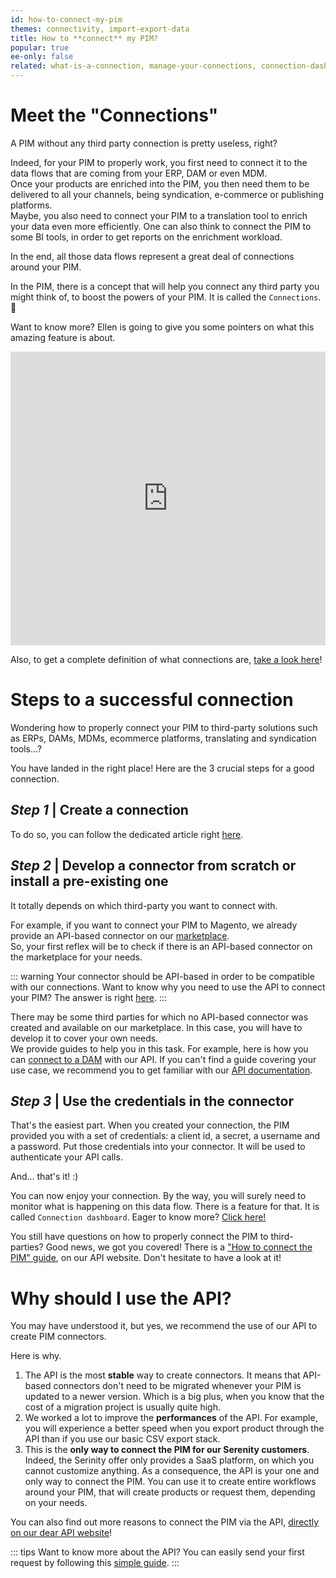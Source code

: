 ```yaml
---
id: how-to-connect-my-pim
themes: connectivity, import-export-data
title: How to **connect** my PIM?
popular: true
ee-only: false
related: what-is-a-connection, manage-your-connections, connection-dashboard, what-is-the-event-subscription
---
```


# Meet the "Connections"

A PIM without any third party connection is pretty useless, right?

Indeed, for your PIM to properly work, you first need to connect it to the data flows that are coming from your ERP, DAM or even MDM.  
Once your products are enriched into the PIM, you then need them to be delivered to all your channels, being syndication, e-commerce or publishing platforms.  
Maybe, you also need to connect your PIM to a translation tool to enrich your data even more efficiently. One can also think to connect the PIM to some BI tools, in order to get reports on the enrichment workload.

In the end, all those data flows represent a great deal of connections around your PIM.

In the PIM, there is a concept that will help you connect any third party you might think of, to boost the powers of your PIM. It is called the `Connections`. :tada:

Want to know more? Ellen is going to give you some pointers on what this amazing feature is about.

<iframe width="100%" height="470" style="margin-right: 0; margin-left: 0;" src="https://www.youtube.com/embed/ado5f4HkTTc" frameborder="0" allow="accelerometer; autoplay; encrypted-media; gyroscope; picture-in-picture" allowfullscreen></iframe>

Also, to get a complete definition of what connections are, [take a look here](what-is-a-connection.html)!

# Steps to a successful connection

Wondering how to properly connect your PIM to third-party solutions such as ERPs, DAMs, MDMs, ecommerce platforms, translating and syndication tools...?  

You have landed in the right place! Here are the 3 crucial steps for a good connection.

## _Step 1_ | Create a connection
To do so, you can follow the dedicated article right [here](manage-your-connections.html).

## _Step 2_ | Develop a connector from scratch or install a pre-existing one  
It totally depends on which third-party you want to connect with.

For example, if you want to connect your PIM to Magento, we already provide an API-based connector on our [marketplace](https://marketplace.akeneo.com/extension/akeneo-connector-magento-2-enterprise-edition).  
So, your first reflex will be to check if there is an API-based connector on the marketplace for your needs.

::: warning
Your connector should be API-based in order to be compatible with our connections. Want to know why you need to use the API to connect your PIM? The answer is right [here](#why-should-i-use-the-api).
:::

There may be some third parties for which no API-based connector was created and available on our marketplace. In this case, you will have to develop it to cover your own needs.  
We provide guides to help you in this task. For example, here is how you can [connect to a DAM](https://api.akeneo.com/guides/dam-connection/introduction.html) with our API. If you can't find a guide covering your use case, we recommend you to get familiar with our [API documentation](https://api.akeneo.com).

## _Step 3_ | Use the credentials in the connector
That's the easiest part. When you created your connection, the PIM provided you with a set of credentials: a client id, a secret, a username and a password. Put those credentials into your connector. It will be used to authenticate your API calls.

And... that's it! :)

You can now enjoy your connection. By the way, you will surely need to monitor what is happening on this data flow. There is a feature for that. It is called `Connection dashboard`. Eager to know more? [Click here!](connection-dashboard.html)

You still have questions on how to properly connect the PIM to third-parties? Good news, we got you covered! There is a ["How to connect the PIM" guide](https://api.akeneo.com/getting-started/connect-the-pim-4x/welcome.html), on our API website. Don't hesitate to have a look at it! 

# Why should I use the API?

You may have understood it, but yes, we recommend the use of our API to create PIM connectors.

Here is why.

1. The API is the most **stable** way to create connectors. It means that API-based connectors don't need to be migrated whenever your PIM is updated to a newer version. Which is a big plus, when you know that the cost of a migration project is usually quite high.
2. We worked a lot to improve the **performances** of the API. For example, you will experience a better speed when you export product through the API than if you use our basic CSV export stack.
3. This is the **only way to connect the PIM for our Serenity customers**. Indeed, the Serinity offer only provides a SaaS platform, on which you cannot customize anything. As a consequence, the API is your one and only way to connect the PIM. You can use it to create entire workflows around your PIM, that will create products or request them, depending on your needs.

You can also find out more reasons to connect the PIM via the API, [directly on our dear API website](https://api.akeneo.com/documentation/introduction.html#why-should-you-use-our-api)!

::: tips
Want to know more about the API? You can easily send your first request by following this [simple guide](https://api.akeneo.com/getting-started/your-first-tutorial-4x/welcome.html).
:::

